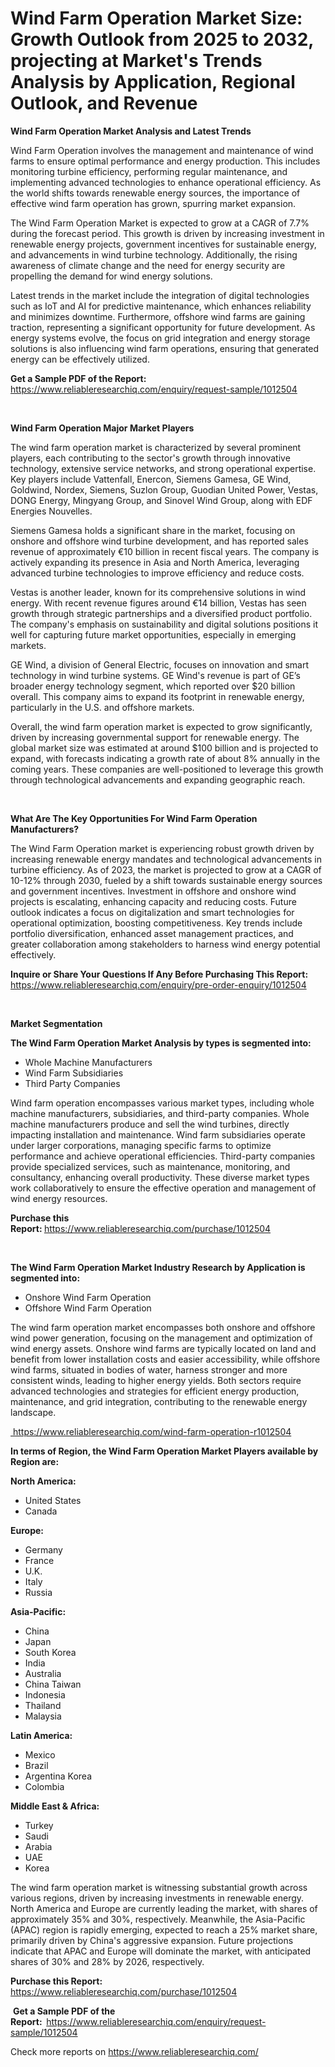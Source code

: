 <p><h1>Wind Farm Operation Market Size: Growth Outlook from 2025 to 2032, projecting at Market's Trends Analysis by Application, Regional Outlook, and Revenue</h1></p><p><strong>Wind Farm Operation Market Analysis and Latest Trends</strong></p>
<p><p>Wind Farm Operation involves the management and maintenance of wind farms to ensure optimal performance and energy production. This includes monitoring turbine efficiency, performing regular maintenance, and implementing advanced technologies to enhance operational efficiency. As the world shifts towards renewable energy sources, the importance of effective wind farm operation has grown, spurring market expansion.</p><p>The Wind Farm Operation Market is expected to grow at a CAGR of 7.7% during the forecast period. This growth is driven by increasing investment in renewable energy projects, government incentives for sustainable energy, and advancements in wind turbine technology. Additionally, the rising awareness of climate change and the need for energy security are propelling the demand for wind energy solutions. </p><p>Latest trends in the market include the integration of digital technologies such as IoT and AI for predictive maintenance, which enhances reliability and minimizes downtime. Furthermore, offshore wind farms are gaining traction, representing a significant opportunity for future development. As energy systems evolve, the focus on grid integration and energy storage solutions is also influencing wind farm operations, ensuring that generated energy can be effectively utilized.</p></p>
<p><strong>Get a Sample PDF of the Report:&nbsp;</strong> <a href="https://www.reliableresearchiq.com/enquiry/request-sample/1012504?utm_campaign=2458&utm_medium=2&utm_source=Github&utm_content=ia&utm_term=06032025&utm_id=wind-farm-operation">https://www.reliableresearchiq.com/enquiry/request-sample/1012504</a></p>
<p>&nbsp;</p>
<p><strong>Wind Farm Operation Major Market Players</strong></p>
<p><p>The wind farm operation market is characterized by several prominent players, each contributing to the sector's growth through innovative technology, extensive service networks, and strong operational expertise. Key players include Vattenfall, Enercon, Siemens Gamesa, GE Wind, Goldwind, Nordex, Siemens, Suzlon Group, Guodian United Power, Vestas, DONG Energy, Mingyang Group, and Sinovel Wind Group, along with EDF Energies Nouvelles.</p><p>Siemens Gamesa holds a significant share in the market, focusing on onshore and offshore wind turbine development, and has reported sales revenue of approximately €10 billion in recent fiscal years. The company is actively expanding its presence in Asia and North America, leveraging advanced turbine technologies to improve efficiency and reduce costs.</p><p>Vestas is another leader, known for its comprehensive solutions in wind energy. With recent revenue figures around €14 billion, Vestas has seen growth through strategic partnerships and a diversified product portfolio. The company's emphasis on sustainability and digital solutions positions it well for capturing future market opportunities, especially in emerging markets.</p><p>GE Wind, a division of General Electric, focuses on innovation and smart technology in wind turbine systems. GE Wind's revenue is part of GE’s broader energy technology segment, which reported over $20 billion overall. This company aims to expand its footprint in renewable energy, particularly in the U.S. and offshore markets.</p><p>Overall, the wind farm operation market is expected to grow significantly, driven by increasing governmental support for renewable energy. The global market size was estimated at around $100 billion and is projected to expand, with forecasts indicating a growth rate of about 8% annually in the coming years. These companies are well-positioned to leverage this growth through technological advancements and expanding geographic reach.</p></p>
<p>&nbsp;</p>
<p><strong>What Are The Key Opportunities For Wind Farm Operation Manufacturers?</strong></p>
<p><p>The Wind Farm Operation market is experiencing robust growth driven by increasing renewable energy mandates and technological advancements in turbine efficiency. As of 2023, the market is projected to grow at a CAGR of 10-12% through 2030, fueled by a shift towards sustainable energy sources and government incentives. Investment in offshore and onshore wind projects is escalating, enhancing capacity and reducing costs. Future outlook indicates a focus on digitalization and smart technologies for operational optimization, boosting competitiveness. Key trends include portfolio diversification, enhanced asset management practices, and greater collaboration among stakeholders to harness wind energy potential effectively.</p></p>
<p><strong>Inquire or Share Your Questions If Any Before Purchasing This Report:</strong> <a href="https://www.reliableresearchiq.com/enquiry/pre-order-enquiry/1012504?utm_campaign=2458&utm_medium=2&utm_source=Github&utm_content=ia&utm_term=06032025&utm_id=wind-farm-operation">https://www.reliableresearchiq.com/enquiry/pre-order-enquiry/1012504</a></p>
<p>&nbsp;</p>
<p><strong>Market Segmentation</strong></p>
<p><strong>The Wind Farm Operation Market Analysis by types is segmented into:</strong></p>
<p><ul><li>Whole Machine Manufacturers</li><li>Wind Farm Subsidiaries</li><li>Third Party Companies</li></ul></p>
<p><p>Wind farm operation encompasses various market types, including whole machine manufacturers, subsidiaries, and third-party companies. Whole machine manufacturers produce and sell the wind turbines, directly impacting installation and maintenance. Wind farm subsidiaries operate under larger corporations, managing specific farms to optimize performance and achieve operational efficiencies. Third-party companies provide specialized services, such as maintenance, monitoring, and consultancy, enhancing overall productivity. These diverse market types work collaboratively to ensure the effective operation and management of wind energy resources.</p></p>
<p><strong>Purchase this Report:&nbsp;</strong><a href="https://www.reliableresearchiq.com/purchase/1012504?utm_campaign=2458&utm_medium=2&utm_source=Github&utm_content=ia&utm_term=06032025&utm_id=wind-farm-operation">https://www.reliableresearchiq.com/purchase/1012504</a></p>
<p>&nbsp;</p>
<p><strong>The Wind Farm Operation Market Industry Research by Application is segmented into:</strong></p>
<p><ul><li>Onshore Wind Farm Operation</li><li>Offshore Wind Farm Operation</li></ul></p>
<p><p>The wind farm operation market encompasses both onshore and offshore wind power generation, focusing on the management and optimization of wind energy assets. Onshore wind farms are typically located on land and benefit from lower installation costs and easier accessibility, while offshore wind farms, situated in bodies of water, harness stronger and more consistent winds, leading to higher energy yields. Both sectors require advanced technologies and strategies for efficient energy production, maintenance, and grid integration, contributing to the renewable energy landscape.</p></p>
<p><a href="https://www.reliableresearchiq.com/wind-farm-operation-r1012504?utm_campaign=2458&utm_medium=2&utm_source=Github&utm_content=ia&utm_term=06032025&utm_id=wind-farm-operation">&nbsp;https://www.reliableresearchiq.com/wind-farm-operation-r1012504</a></p>
<p><strong>In terms of Region, the Wind Farm Operation Market Players available by Region are:</strong></p>
<p>
    <p> <strong> North America: </strong>
        <ul>
            <li>United States</li>
            <li>Canada</li>
        </ul>
        </p> 
    <p> <strong> Europe: </strong>
        <ul>
            <li>Germany</li>
            <li>France</li>
            <li>U.K.</li>
            <li>Italy</li>
            <li>Russia</li>
        </ul>
        </p> 
    <p> <strong> Asia-Pacific: </strong>
        <ul>
            <li>China</li>
            <li>Japan</li>
            <li>South Korea</li>
            <li>India</li>
            <li>Australia</li>
            <li>China Taiwan</li>
            <li>Indonesia</li>
            <li>Thailand</li>
            <li>Malaysia</li>
        </ul>
        </p> 
    <p> <strong> Latin America: </strong>
        <ul>
            <li>Mexico</li>
            <li>Brazil</li>
            <li>Argentina Korea</li>
            <li>Colombia</li>
        </ul>
        </p> 
    <p> <strong> Middle East & Africa: </strong>
        <ul>
            <li>Turkey</li>
            <li>Saudi</li>
            <li>Arabia</li>
            <li>UAE</li>
            <li>Korea</li>
        </ul>
    </p>
    </p>
<p><p>The wind farm operation market is witnessing substantial growth across various regions, driven by increasing investments in renewable energy. North America and Europe are currently leading the market, with shares of approximately 35% and 30%, respectively. Meanwhile, the Asia-Pacific (APAC) region is rapidly emerging, expected to reach a 25% market share, primarily driven by China's aggressive expansion. Future projections indicate that APAC and Europe will dominate the market, with anticipated shares of 30% and 28% by 2026, respectively.</p></p>
<p><strong>Purchase this Report: </strong><a href="https://www.reliableresearchiq.com/purchase/1012504?utm_campaign=2458&utm_medium=2&utm_source=Github&utm_content=ia&utm_term=06032025&utm_id=wind-farm-operation">https://www.reliableresearchiq.com/purchase/1012504</a></p>
<p>&nbsp;<strong>Get a Sample PDF of the Report:&nbsp;&nbsp;</strong><a href="https://www.reliableresearchiq.com/enquiry/request-sample/1012504?utm_campaign=2458&utm_medium=2&utm_source=Github&utm_content=ia&utm_term=06032025&utm_id=wind-farm-operation">https://www.reliableresearchiq.com/enquiry/request-sample/1012504</a></p>
<p><strong></strong></p>
<p>Check more reports on <a href="https://www.reliableresearchiq.com/?utm_campaign=2458&utm_medium=2&utm_source=Github&utm_content=ia&utm_term=06032025&utm_id=wind-farm-operation">https://www.reliableresearchiq.com/</a></p>